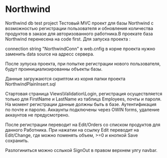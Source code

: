 # Northwind
Northwind db test project
Тестовый MVC проект для базы Northwind с возможностью регистрации пользователя и обновления количества продуктов в заказе 
для авторизованного работника.В проекате база Northwind перенесена на code first.
Для запуска проекта :

connection string "NorthwindConn" в web.cnfig в корне проекта нужно заменить data source на адресс сервера.

После зупуска проекта, при попытке регистрации нового пользователя, будут проинициализированны объекты базы.

Данные загружаются скриптом из корня папки проекта NorthwindPlainInsert.sql

Стартовая страница Views\Validation\Login, регистрация осуществляется только для FirstName и LastName из таблицs Employees, почты и пароля.
На момент регистрации данные должны быть в базе. Аутентификация по почте и паролю. Аккаунты подключены через OWIN forms, 
удаление аккаунтов не предусмотрено.

После регистрации переводит на Edit/Orders со списком продуктов для данного Работника. 
При нажатии на ссылку Edit переводит на Edit/Change, где можно поменять объем, >=0 и кнопкой Save сохранить. 

Разлогиниться можно сслыкой SignOut в правом верхнем улгу navbar.
